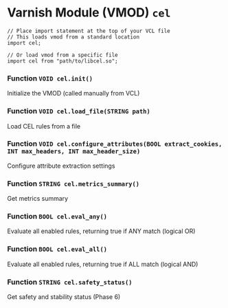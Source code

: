 <!--

   !!!!!!  WARNING: DO NOT EDIT THIS FILE!

   This file was generated from the Varnish VMOD source code.
   It will be automatically updated on each build.

-->
# Varnish Module (VMOD) `cel`

```vcl
// Place import statement at the top of your VCL file
// This loads vmod from a standard location
import cel;

// Or load vmod from a specific file
import cel from "path/to/libcel.so";
```

### Function `VOID cel.init()`

Initialize the VMOD (called manually from VCL)

### Function `VOID cel.load_file(STRING path)`

Load CEL rules from a file

### Function `VOID cel.configure_attributes(BOOL extract_cookies, INT max_headers, INT max_header_size)`

Configure attribute extraction settings

### Function `STRING cel.metrics_summary()`

Get metrics summary

### Function `BOOL cel.eval_any()`

Evaluate all enabled rules, returning true if ANY match (logical OR)

### Function `BOOL cel.eval_all()`

Evaluate all enabled rules, returning true if ALL match (logical AND)

### Function `STRING cel.safety_status()`

Get safety and stability status (Phase 6)
